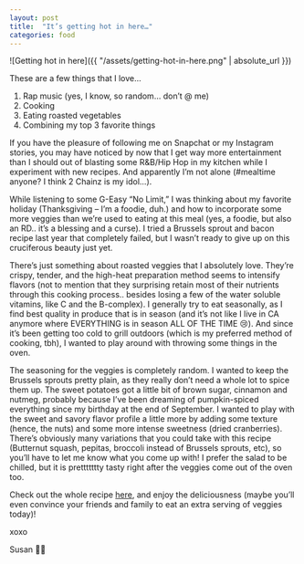 ```yaml
---
layout: post
title:  "It’s getting hot in here…"
categories: food
---
```

![Getting hot in here]({{ "/assets/getting-hot-in-here.png" | absolute_url }})

These are a few things that I love…

1. Rap music (yes, I know, so random… don’t @ me)
2. Cooking
3. Eating roasted vegetables
4. Combining my top 3 favorite things

If you have the pleasure of following me on Snapchat or my Instagram stories, you may have noticed by now that I get way more entertainment than I should out of blasting some R&B/Hip Hop in my kitchen while I experiment with new recipes. And apparently I’m not alone (#mealtime anyone? I think 2 Chainz is my idol…).

While listening to some G-Easy “No Limit,” I was thinking about my favorite holiday (Thanksgiving – I’m a foodie, duh.) and how to incorporate some more veggies than we’re used to eating at this meal (yes, a foodie, but also an RD.. it’s a blessing and a curse). I tried a Brussels sprout and bacon recipe last year that completely failed, but I wasn’t ready to give up on this cruciferous beauty just yet.

There’s just something about roasted veggies that I absolutely love. They’re crispy, tender, and the high-heat preparation method seems to intensify flavors (not to mention that they surprising retain most of their nutrients through this cooking process.. besides losing a few of the water soluble vitamins, like C and the B-complex). I generally try to eat seasonally, as I find best quality in produce that is in season (and it’s not like I live in CA anymore where EVERYTHING is in season ALL OF THE TIME 😢). And since it’s been getting too cold to grill outdoors (which is my preferred method of cooking, tbh), I wanted to play around with throwing some things in the oven.

The seasoning for the veggies is completely random. I wanted to keep the Brussels sprouts pretty plain, as they really don’t need a whole lot to spice them up. The sweet potatoes got a little bit of brown sugar, cinnamon and nutmeg, probably because I’ve been dreaming of pumpkin-spiced everything since my birthday at the end of September. I wanted to play with the sweet and savory flavor profile a little more by adding some texture (hence, the nuts) and some more intense sweetness (dried cranberries). There’s obviously many variations that you could take with this recipe (Butternut squash, pepitas, broccoli instead of Brussels sprouts, etc), so you’ll have to let me know what you come up with! I prefer the salad to be chilled, but it is prettttttty tasty right after the veggies come out of the oven too.

Check out the whole recipe [here](https://thefoodietitian.wordpress.com/roasted-brussels-sprouts-and-sweet-potatoes/), and enjoy the deliciousness (maybe you’ll even convince your friends and family to eat an extra serving of veggies today)!

xoxo

Susan 💁🏽
